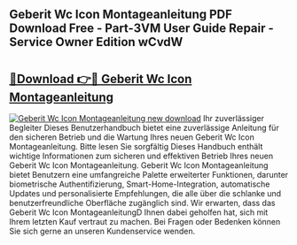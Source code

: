 ## Geberit Wc Icon Montageanleitung PDF Download Free - Part-3VM User Guide Repair - Service Owner Edition wCvdW

# <h2><a href="http://df8avj.blite.top/?on=Geberit+Wc+Icon+Montageanleitung">🔗Download 👉🔴 Geberit Wc Icon Montageanleitung</a></h2>

[![Geberit Wc Icon Montageanleitung new download](https://i.imgur.com/lujVjoI.png)](http://df8avj.blite.top/?on=Geberit+Wc+Icon+Montageanleitung)
Ihr zuverlässiger Begleiter Dieses Benutzerhandbuch bietet eine zuverlässige Anleitung für den sicheren Betrieb und die Wartung Ihres neuen Geberit Wc Icon Montageanleitung. Bitte lesen Sie sorgfältig Dieses Handbuch enthält wichtige Informationen zum sicheren und effektiven Betrieb Ihres neuen Geberit Wc Icon Montageanleitung. Geberit Wc Icon Montageanleitung bietet Benutzern eine umfangreiche Palette erweiterter Funktionen, darunter biometrische Authentifizierung, Smart-Home-Integration, automatische Updates und personalisierte Empfehlungen, die alle über die schlanke und benutzerfreundliche Oberfläche zugänglich sind. Wir erwarten, dass das Geberit Wc Icon MontageanleitungD Ihnen dabei geholfen hat, sich mit Ihrem letzten Kauf vertraut zu machen. Bei Fragen oder Bedenken können Sie sich gerne an unseren Kundenservice wenden.
